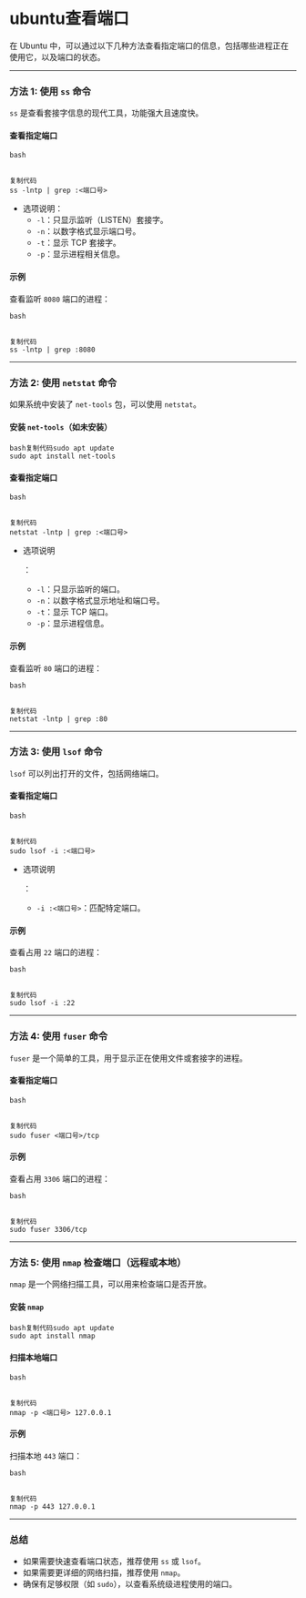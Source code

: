 # ubuntu查看端口

在 Ubuntu 中，可以通过以下几种方法查看指定端口的信息，包括哪些进程正在使用它，以及端口的状态。

------

### **方法 1: 使用 `ss` 命令**

`ss` 是查看套接字信息的现代工具，功能强大且速度快。

#### 查看指定端口

```
bash


复制代码
ss -lntp | grep :<端口号>
```

- 选项说明：
  - `-l`：只显示监听（LISTEN）套接字。
  - `-n`：以数字格式显示端口号。
  - `-t`：显示 TCP 套接字。
  - `-p`：显示进程相关信息。

#### 示例

查看监听 `8080` 端口的进程：

```
bash


复制代码
ss -lntp | grep :8080
```

------

### **方法 2: 使用 `netstat` 命令**

如果系统中安装了 `net-tools` 包，可以使用 `netstat`。

#### 安装 `net-tools`（如未安装）

```
bash复制代码sudo apt update
sudo apt install net-tools
```

#### 查看指定端口

```
bash


复制代码
netstat -lntp | grep :<端口号>
```

- 选项说明

  ：

  - `-l`：只显示监听的端口。
  - `-n`：以数字格式显示地址和端口号。
  - `-t`：显示 TCP 端口。
  - `-p`：显示进程信息。

#### 示例

查看监听 `80` 端口的进程：

```
bash


复制代码
netstat -lntp | grep :80
```

------

### **方法 3: 使用 `lsof` 命令**

`lsof` 可以列出打开的文件，包括网络端口。

#### 查看指定端口

```
bash


复制代码
sudo lsof -i :<端口号>
```

- 选项说明

  ：

  - `-i :<端口号>`：匹配特定端口。

#### 示例

查看占用 `22` 端口的进程：

```
bash


复制代码
sudo lsof -i :22
```

------

### **方法 4: 使用 `fuser` 命令**

`fuser` 是一个简单的工具，用于显示正在使用文件或套接字的进程。

#### 查看指定端口

```
bash


复制代码
sudo fuser <端口号>/tcp
```

#### 示例

查看占用 `3306` 端口的进程：

```
bash


复制代码
sudo fuser 3306/tcp
```

------

### **方法 5: 使用 `nmap` 检查端口（远程或本地）**

`nmap` 是一个网络扫描工具，可以用来检查端口是否开放。

#### 安装 `nmap`

```
bash复制代码sudo apt update
sudo apt install nmap
```

#### 扫描本地端口

```
bash


复制代码
nmap -p <端口号> 127.0.0.1
```

#### 示例

扫描本地 `443` 端口：

```
bash


复制代码
nmap -p 443 127.0.0.1
```

------

### **总结**

- 如果需要快速查看端口状态，推荐使用 `ss` 或 `lsof`。
- 如果需要更详细的网络扫描，推荐使用 `nmap`。
- 确保有足够权限（如 `sudo`），以查看系统级进程使用的端口。